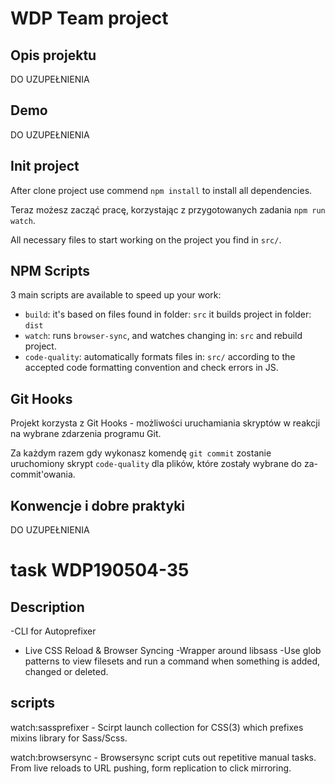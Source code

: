 # WDP Team project

## Opis projektu

DO UZUPEŁNIENIA

## Demo

DO UZUPEŁNIENIA

## Init project

 After clone project use commend `npm install` to install all dependencies.

Teraz możesz zacząć pracę, korzystając z przygotowanych zadania `npm run watch`.

All necessary files to start working on the project you find in  `src/`.

## NPM Scripts

3 main scripts are available to speed up your work:

- `build`: it's based on files found in folder: `src` it builds project in folder: `dist`
- `watch`: runs `browser-sync`, and watches changing in: `src` and rebuild project.
- `code-quality`: automatically formats files in: `src/`
  according to the accepted code formatting convention and check errors in JS.

## Git Hooks

Projekt korzysta z Git Hooks - możliwości uruchamiania skryptów w reakcji na wybrane zdarzenia programu Git.

Za każdym razem gdy wykonasz komendę `git commit` zostanie uruchomiony skrypt `code-quality`
dla plików, które zostały wybrane do za-commit'owania.

## Konwencje i dobre praktyki

DO UZUPEŁNIENIA

# task WDP190504-35

## Description

-CLI for Autoprefixer

- Live CSS Reload & Browser Syncing
  -Wrapper around libsass
  -Use glob patterns to view filesets and run a command when something is added, changed or deleted.

## scripts

watch:sassprefixer - Scirpt launch collection for CSS(3) which prefixes mixins library for Sass/Scss.

watch:browsersync - Browsersync script cuts out repetitive manual tasks. From live reloads to URL pushing, form replication to click mirroring.
